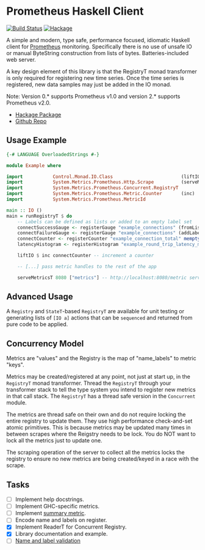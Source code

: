 # Prometheus Haskell Client

[![Build Status](https://travis-ci.com/bitnomial/prometheus.svg?branch=master)](https://travis-ci.com/bitnomial/prometheus)
[![Hackage](https://img.shields.io/hackage/v/prometheus.svg)](https://hackage.haskell.org/package/prometheus)

A simple and modern, type safe, performance focused, idiomatic Haskell client
for [Prometheus](http://prometheus.io) monitoring. Specifically there is
no use of unsafe IO or manual ByteString construction from lists of
bytes. Batteries-included web server.

A key design element of this library is that the RegistryT monad transformer
is only required for registering new time series. Once the time series is
registered, new data samples may just be added in the IO monad.

Note: Version 0.* supports Prometheus v1.0 and version 2.* supports Prometheus v2.0.

- [Hackage Package](https://hackage.haskell.org/package/prometheus)
- [Github Repo](http://github.com/bitnomial/prometheus)

## Usage Example

```haskell
{-# LANGUAGE OverloadedStrings #-}

module Example where

import           Control.Monad.IO.Class                         (liftIO)
import           System.Metrics.Prometheus.Http.Scrape          (serveMetricsT)
import           System.Metrics.Prometheus.Concurrent.RegistryT
import           System.Metrics.Prometheus.Metric.Counter       (inc)
import           System.Metrics.Prometheus.MetricId

main :: IO ()
main = runRegistryT $ do
    -- Labels can be defined as lists or added to an empty label set
    connectSuccessGauge <- registerGauge "example_connections" (fromList [("login", "success")])
    connectFailureGauge <- registerGauge "example_connections" (addLabel "login" "failure" mempty)
    connectCounter <- registerCounter "example_connection_total" mempty
    latencyHistogram <- registerHistogram "example_round_trip_latency_ms" mempty [10, 20..100]

    liftIO $ inc connectCounter -- increment a counter

    -- [...] pass metric handles to the rest of the app

    serveMetricsT 8080 ["metrics"] -- http://localhost:8080/metric server
```

## Advanced Usage

A `Registry` and `StateT`-based `RegistryT` are available for unit
testing or generating lists of `[IO a]` actions that can be
`sequenced` and returned from pure code to be applied.

## Concurrency Model

Metrics are "values" and the Registry is the map of "name_labels" to metric "keys".

Metrics may be created/registered at any point, not just at start up, in the `RegistryT` monad transformer. Thread the `RegistryT` through your transformer stack to tell the type system you intend to register new metrics in that call stack. The `RegistryT` has a thread safe version in the `Concurrent` module.

The metrics are thread safe on their own and do not require locking the entire registry to update them. They use high performance check-and-set atomic primitives. This is because metrics may be updated many times in between scrapes where the Reigstry needs to be lock. You do NOT want to lock all the metrics just to update one.

The scraping operation of the server to collect all the metrics locks the registry to ensure no new metrics are being created/keyed in a race with the scrape.

## Tasks

- [ ] Implement help docstrings.
- [ ] Implement GHC-specific metrics.
- [ ] Implement [summary metric](https://github.com/prometheus/client_golang/blob/master/prometheus/summary.go).
- [ ] Encode name and labels on register.
- [x] Implement ReaderT for Concurrent Registry.
- [x] Library documentation and example.
- [ ] [Name and label validation](http://prometheus.io/docs/concepts/data_model/#metric-names-and-labels)
